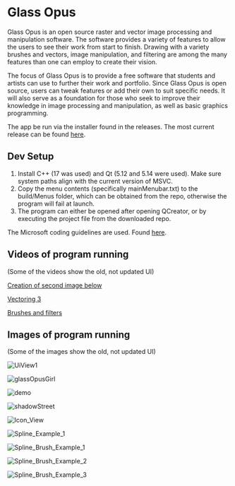 # Glass Opus

Glass Opus is an open source raster and vector image processing and manipulation software. The software provides a variety of features to allow the users to see their work from start to finish. Drawing with a variety brushes and vectors, image manipulation, and filtering are among the many features than one can employ to create their vision.

The focus of Glass Opus is to provide a free software that students and artists can use to further their work and portfolio. Since Glass Opus is open source, users can tweak features or add their own to suit specific needs. It will also serve as a foundation for those who seek to improve their knowledge in image processing and manipulation, as well as basic graphics programming.

The app be run via the installer found in the releases. The most current release can be found [here](https://github.com/Geist-of-the-Automaton/GlassOpus/releases/tag/1.0).

## Dev Setup

1. Install C++ (17 was used) and Qt (5.12 and 5.14 were used). Make sure system paths align with the current version of MSVC.
2. Copy the menu contents (specifically mainMenubar.txt) to the build/Menus folder, which can be obtained from the repo, otherwise the program will fail at launch.
3. The program can either be opened after opening QCreator, or by executing the project file from the downloaded repo.

The Microsoft coding guidelines are used. Found [here](https://www.cise.ufl.edu/~mschneid/Research/C++%20Programming%20Style%20Guidelines.htm).

## Videos of program running
(Some of the videos show the old, not updated UI)

[Creation of second image below](https://youtu.be/XCe56i6esuc)

[Vectoring 3](https://youtu.be/YO4rZiHFvdQ)

[Brushes and filters](https://youtu.be/wA5ZYv1swbU)

<!--[Vectoring 2](https://youtu.be/p1WU3VXfM3Y)-->

## Images of program running
(Some of the images show the old, not updated UI)

![UiView1](https://user-images.githubusercontent.com/44931507/175762431-2e0c5d52-c30c-4882-8871-96f23aa68ad1.png)

![glassOpusGirl](https://user-images.githubusercontent.com/44931507/116170700-4f15b680-a6d5-11eb-851d-850b10630e07.png)

![demo](https://user-images.githubusercontent.com/44931507/116170714-54730100-a6d5-11eb-87f5-9ba522397bc3.png)

![shadowStreet](https://user-images.githubusercontent.com/44931507/116170747-605ec300-a6d5-11eb-832d-2af2a5faf98c.png)

![Icon_View](https://user-images.githubusercontent.com/44931507/109450387-c3571500-7a18-11eb-9ebe-5ec7456ffaed.png)

![Spline_Example_1](https://user-images.githubusercontent.com/44931507/109450396-cb16b980-7a18-11eb-8ec9-137f5bc2f685.png)

![Spline_Brush_Example_1](https://user-images.githubusercontent.com/44931507/109450419-d669e500-7a18-11eb-9f5e-c339581bfaa5.png)

![Spline_Brush_Example_2](https://user-images.githubusercontent.com/44931507/109450432-dbc72f80-7a18-11eb-84c6-f2a0b3ed0945.png)

![Spline_Brush_Example_3](https://user-images.githubusercontent.com/44931507/109450440-dec22000-7a18-11eb-9de4-7f6569bb464c.png)


